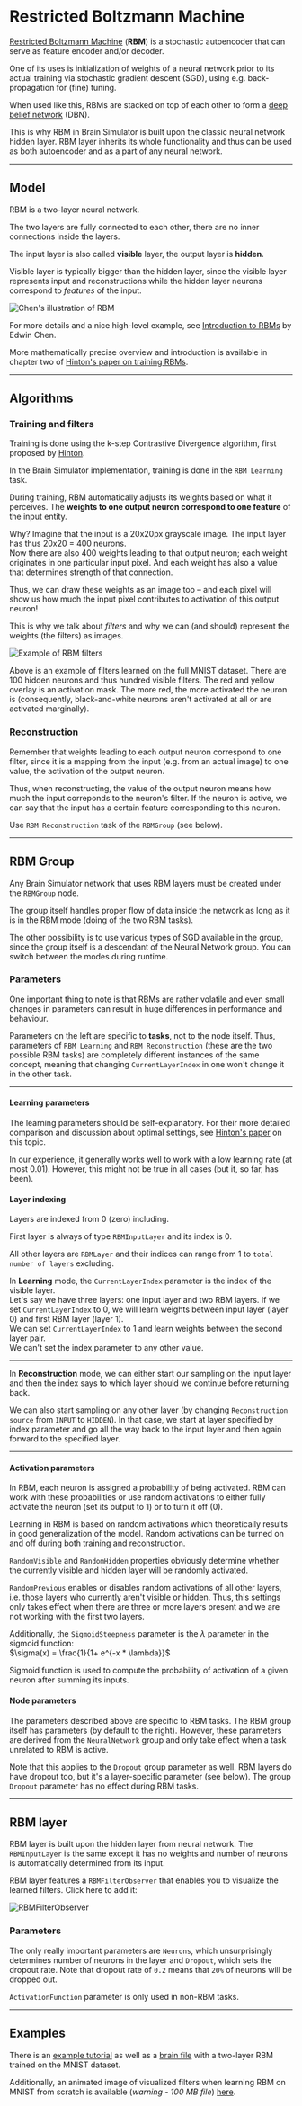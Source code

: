# Restricted Boltzmann Machine

[Restricted Boltzmann Machine](https://en.wikipedia.org/wiki/Restricted_Boltzmann_machine) (**RBM**) is a stochastic autoencoder that can serve as feature encoder and/or decoder.

One of its uses is initialization of weights of a neural network prior to its actual training via stochastic gradient descent (SGD), using e.g. back-propagation for (fine) tuning.

When used like this, RBMs are stacked on top of each other to form a [deep belief network](https://en.wikipedia.org/wiki/Deep_belief_network) (DBN).

This is why RBM in Brain Simulator is built upon the classic neural network hidden layer. RBM layer inherits its whole functionality and thus can be used as both autoencoder and as a part of any neural network.

---
## Model

RBM is a two-layer neural network.

The two layers are fully connected to each other, there are no inner connections inside the layers.

The input layer is also called **visible** layer, the output layer is **hidden**.

Visible layer is typically bigger than the hidden layer, since the visible layer represents input and reconstructions while the hidden layer neurons correspond to *features* of the input.

![Chen's illustration of RBM](../img/rbm-chen.png "Chen's illustration of RBM")

For more details and a nice high-level example, see [Introduction to RBMs](http://blog.echen.me/2011/07/18/introduction-to-restricted-boltzmann-machines/) by Edwin Chen.

More mathematically precise overview and introduction is available in chapter two of [Hinton's paper on training RBMs](https://www.cs.toronto.edu/~hinton/absps/guideTR.pdf).



---
## Algorithms

### <a name="filters"></a>Training and filters

Training is done using the k-step Contrastive Divergence algorithm, first proposed by [Hinton](http://www.cs.toronto.edu/~fritz/absps/nccd.pdf).  

In the Brain Simulator implementation, training is done in the `RBM Learning` task.


During training, RBM automatically adjusts its weights based on what it perceives. The **weights to one output neuron correspond to one feature** of the input entity.

Why? Imagine that the input is a 20x20px grayscale image. The input layer has thus 20x20 = 400 neurons.  
Now there are also 400 weights leading to that output neuron; each weight originates in one particular input pixel. And each weight has also a value that determines strength of that connection.

Thus, we can draw these weights as an image too – and each pixel will show us how much the input pixel contributes to activation of this output neuron!

This is why we talk about *filters* and why we can (and should) represent the weights (the filters) as images.

![Example of RBM filters](../img/rbm-filters.png "Top left - input image, bottom left - reconstructed image, right - filters")

Above is an example of filters learned on the full MNIST dataset. There are 100 hidden neurons and thus hundred visible filters. The red and yellow overlay is an activation mask. The more red, the more activated the neuron is (consequently, black-and-white neurons aren't activated at all or are activated marginally).

### Reconstruction

Remember that weights leading to each output neuron correspond to one filter, since it is a mapping from the input (e.g. from an actual image) to one value, the activation of the output neuron.

Thus, when reconstructing, the value of the output neuron means how much the input correponds to the neuron's filter. If the neuron is active, we can say that the input has a certain feature corresponding to this neuron.

Use `RBM Reconstruction` task of the `RBMGroup` (see below).

---
## RBM Group

Any Brain Simulator network that uses RBM layers must be created under the `RBMGroup` node.

The group itself handles proper flow of data inside the network as long as it is in the RBM mode (doing of the two RBM tasks).

The other possibility is to use various types of SGD available in the group, since the group itself is a descendant of the Neural Network group. You can switch between the modes during runtime.

### <a name="parameters"></a>Parameters

One important thing to note is that RBMs are rather volatile and even small changes in parameters can result in huge differences in performance and behaviour.

Parameters on the left are specific to **tasks**, not to the node itself. Thus, parameters of `RBM Learning` and `RBM Reconstruction` (these are the two possible RBM tasks) are completely different instances of the same concept, meaning that changing `CurrentLayerIndex` in one won't change it in the other task.

---
#### Learning parameters

The learning parameters should be self-explanatory. For their more detailed comparison and discussion about optimal settings, see [Hinton's paper](https://www.cs.toronto.edu/~hinton/absps/guideTR.pdf "A Practical Guide to Training Restricted Boltzmann Machines") on this topic.

In our experience, it generally works well to work with a low learning rate (at most 0.01). However, this might not be true in all cases (but it, so far, has been).

#### Layer indexing

Layers are indexed from 0 (zero) including.

First layer is always of type `RBMInputLayer` and its index is 0.

All other layers are `RBMLayer` and their indices can range from 1 to `total number of layers` excluding.

In **Learning** mode, the `CurrentLayerIndex` parameter is the index of the visible layer.  
Let's say we have three layers: one input layer and two RBM layers. If we set `CurrentLayerIndex` to 0, we will learn weights between input layer (layer 0) and first RBM layer (layer 1).  
We can set `CurrentLayerIndex` to 1 and learn weights between the second layer pair.  
We can't set the index parameter to any other value.

---

In **Reconstruction** mode, we can either start our sampling on the input layer and then the index says to which layer should we continue before returning back.

We can also start sampling on any other layer (by changing `Reconstruction source` from `INPUT` to `HIDDEN`). In that case, we start at layer specified by index parameter and go all the way back to the input layer and then again forward to the specified layer.

---
#### Activation parameters

In RBM, each neuron is assigned a probability of being activated. RBM can work with these probabilities or use random activations to either fully activate the neuron (set its output to 1) or to turn it off (0).

Learning in RBM is based on random activations which theoretically results in good generalization of the model. Random activations can be turned on and off during both training and reconstruction.

`RandomVisible` and `RandomHidden` properties obviously determine whether the currently visible and hidden layer will be randomly activated.

`RandomPrevious` enables or disables random activations of all other layers, i.e. those layers who currently aren't visible or hidden. Thus, this settings only takes effect when there are three or more layers present and we are not working with the first two layers.

Additionally, the `SigmoidSteepness` parameter is the $\lambda$ parameter in the sigmoid function:  
$\sigma(x) = \frac{1}{1+ e^{-x * \lambda}}$

Sigmoid function is used to compute the probability of activation of a given neuron after summing its inputs.

#### Node parameters

The parameters described above are specific to RBM tasks. The RBM group itself has parameters (by default to the right). However, these parameters are derived from the `NeuralNetwork` group and only take effect when a task unrelated to RBM is active.

Note that this applies to the `Dropout` group parameter as well. RBM layers do have dropout too, but it's a layer-specific parameter (see below). The group `Dropout` parameter has no effect during RBM tasks.

---
## RBM layer

RBM layer is built upon the hidden layer from neural network. The `RBMInputLayer` is the same except it has no weights and number of neurons is automatically determined from its input.

RBM layer features a `RBMFilterObserver` that enables you to visualize the learned filters. Click here to add it:

![RBMFilterObserver](../img/rbm-observer.png)

### Parameters

The only really important parameters are `Neurons`, which unsurprisingly determines number of neurons in the layer and `Dropout`, which sets the dropout rate. Note that dropout rate of `0.2` means that `20%` of neurons will be dropped out.

`ActivationFunction` parameter is only used in non-RBM tasks.

---
## Examples

There is an [example tutorial](../examples/rbm.md) as well as a [brain file](https://github.com/GoodAI/BrainSimulatorSampleProjects/blob/master/RBM/RBM_MNIST.brain) with a two-layer RBM trained on the MNIST dataset.

Additionally, an animated image of visualized filters when learning RBM on MNIST from scratch is available (*warning - 100 MB file*) [here](https://www.dropbox.com/s/yyy0so4d2mwl7f4/rbm.gif?dl=0).
